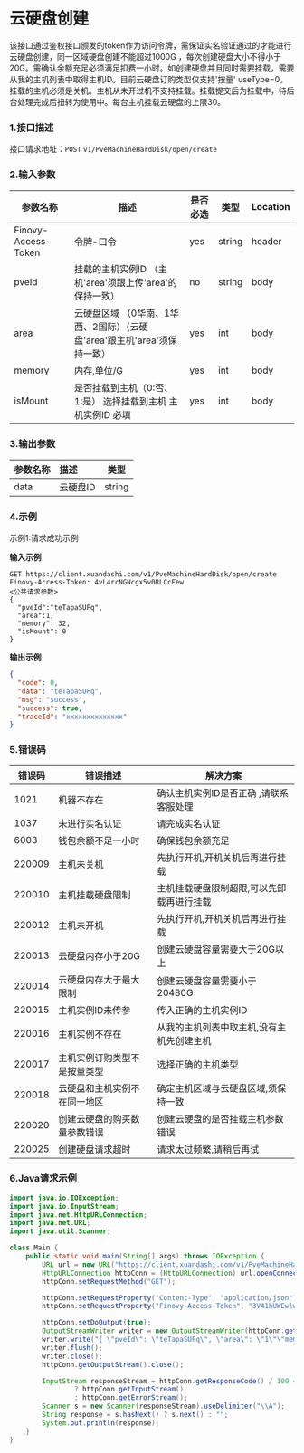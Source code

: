 # 云硬盘创建

该接口通过鉴权接口颁发的token作为访问令牌，需保证实名验证通过的才能进行云硬盘创建，同一区域硬盘创建不能超过1000G
，每次创建硬盘大小不得小于20G。需确认余额充足必须满足扣费一小时。如创建硬盘并且同时需要挂载，需要从我的主机列表中取得主机ID。目前云硬盘订购类型仅支持'按量'
useType=0。挂载的主机必须是关机。主机从未开过机不支持挂载。挂载提交后为挂载中，待后台处理完成后扭转为使用中。每台主机挂载云硬盘的上限30。

### 1.接口描述

接口请求地址：`POST`   `v1/PveMachineHardDisk/open/create`

### 2.输入参数

| 参数名称                | 描述                                           | 是否必选 | 类型     | Location |
|---------------------|----------------------------------------------|------|--------|----------|
| Finovy-Access-Token | 令牌-口令                                        | yes  | string | header   |
| pveId               | 挂载的主机实例ID  （主机'area'须跟上传'area'的保持一致）         | no   | string | body     |
| area                | 云硬盘区域 （0华南、1华西、2国际）（云硬盘'area'跟主机'area'须保持一致） | yes  | int    | body     |
| memory              | 内存,单位/G                                      | yes  | int    | body     |
| isMount             | 是否挂载到主机（0:否、1:是） 选择挂载到主机 主机实例ID 必填           | yes  | int    | body     |

### 3.输出参数

| 参数名称 | 描述    | 类型     |
|:-----|:------|--------|
| data | 云硬盘ID | string |

### 4.示例

示例1:请求成功示例

**输入示例**

```text
GET https://client.xuandashi.com/v1/PveMachineHardDisk/open/create
Finovy-Access-Token: 4vL4rcNGNcgx5v0RLCcFew
<公共请求参数>
{
  "pveId":"teTapaSUFq",
  "area":1,
  "memory": 32,
  "isMount": 0
}
```

**输出示例**

```json
{
  "code": 0,
  "data": "teTapaSUFq",
  "msg": "success",
  "success": true,
  "traceId": "xxxxxxxxxxxxxx"
}
```

### 5.错误码

| 错误码    | 错误描述           | 解决方案                  |
|--------|----------------|-----------------------|
| 1021   | 机器不存在          | 确认主机实例ID是否正确  ,请联系客服处理 |
| 1037   | 未进行实名认证        | 请完成实名认证               |
| 6003   | 钱包余额不足一小时      | 确保钱包余额充足              |
| 220009 | 主机未关机          | 先执行开机,开机关机后再进行挂载      |
| 220010 | 主机挂载硬盘限制       | 主机挂载硬盘限制超限,可以先卸载再进行挂载 |
| 220012 | 主机未开机          | 先执行开机,开机关机后再进行挂载      |
| 220013 | 云硬盘内存小于20G     | 创建云硬盘容量需要大于20G以上      |
| 220014 | 云硬盘内存大于最大限制    | 创建云硬盘容量需要小于20480G     |
| 220015 | 主机实例ID未传参      | 传入正确的主机实例ID           |
| 220016 | 主机实例不存在        | 从我的主机列表中取主机,没有主机先创建主机 |
| 220017 | 主机实例订购类型不是按量类型 | 选择正确的主机类型             |
| 220018 | 云硬盘和主机实例不在同一地区 | 确定主机区域与云硬盘区域,须保持一致    |
| 220020 | 创建云硬盘的购买数量参数错误 | 创建云硬盘的是否挂载主机参数错误      |
| 220025 | 创建硬盘请求超时       | 请求太过频繁,请稍后再试          |

### 6.Java请求示例

```java
import java.io.IOException;
import java.io.InputStream;
import java.net.HttpURLConnection;
import java.net.URL;
import java.util.Scanner;

class Main {
    public static void main(String[] args) throws IOException {
        URL url = new URL("https://client.xuandashi.com/v1/PveMachineHardDisk/open/create");
        HttpURLConnection httpConn = (HttpURLConnection) url.openConnection();
        httpConn.setRequestMethod("GET");

        httpConn.setRequestProperty("Content-Type", "application/json");
        httpConn.setRequestProperty("Finovy-Access-Token", "3V41hUWEwlwKH44m7SpJOs");

        httpConn.setDoOutput(true);
        OutputStreamWriter writer = new OutputStreamWriter(httpConn.getOutputStream());
        writer.write("{ \"pveId\": \"teTapaSUFq\", \"area\": \"1\"\"memory\": 32}");
        writer.flush();
        writer.close();
        httpConn.getOutputStream().close();

        InputStream responseStream = httpConn.getResponseCode() / 100 == 2
                ? httpConn.getInputStream()
                : httpConn.getErrorStream();
        Scanner s = new Scanner(responseStream).useDelimiter("\\A");
        String response = s.hasNext() ? s.next() : "";
        System.out.println(response);
    }
}
```